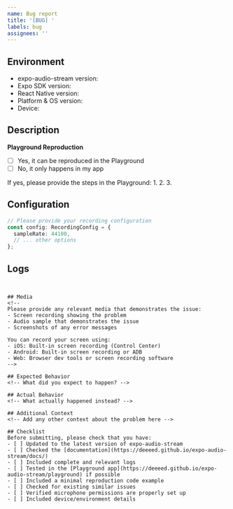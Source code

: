 ```yaml
---
name: Bug report
title: '[BUG] '
labels: bug
assignees: ''
---
```


## Environment
- expo-audio-stream version: <!-- e.g., 1.2.0 -->
- Expo SDK version: <!-- e.g., 49.0.0 -->
- React Native version: <!-- e.g., 0.72.3 -->
- Platform & OS version: <!-- e.g., iOS 16.5, Android 13, Web Chrome 115 -->
- Device: <!-- e.g., iPhone 14 Pro, Pixel 7 -->

## Description
<!-- A clear and concise description of the issue -->

**Playground Reproduction**
<!-- Have you tried reproducing this in our Playground app? -->
<!-- https://deeeed.github.io/expo-audio-stream/playground -->
- [ ] Yes, it can be reproduced in the Playground
- [ ] No, it only happens in my app

If yes, please provide the steps in the Playground:
1. 
2. 
3. 


## Configuration

```ts
// Please provide your recording configuration
const config: RecordingConfig = {
  sampleRate: 44100,
  // ... other options
};
```


## Logs
<!-- 
To help debug the issue, please start the recording with logging enabled:

```ts
const result = await startRecording({
  ...config,
  logger: console, // Enable detailed logging
});
```

Then paste the relevant logs here:
-->
```


## Media
<!-- 
Please provide any relevant media that demonstrates the issue:
- Screen recording showing the problem
- Audio sample that demonstrates the issue
- Screenshots of any error messages

You can record your screen using:
- iOS: Built-in screen recording (Control Center)
- Android: Built-in screen recording or ADB
- Web: Browser dev tools or screen recording software
-->

## Expected Behavior
<!-- What did you expect to happen? -->

## Actual Behavior
<!-- What actually happened instead? -->

## Additional Context
<!-- Add any other context about the problem here -->

## Checklist
Before submitting, please check that you have:
- [ ] Updated to the latest version of expo-audio-stream
- [ ] Checked the [documentation](https://deeeed.github.io/expo-audio-stream/docs/)
- [ ] Included complete and relevant logs
- [ ] Tested in the [Playground app](https://deeeed.github.io/expo-audio-stream/playground) if possible
- [ ] Included a minimal reproduction code example
- [ ] Checked for existing similar issues
- [ ] Verified microphone permissions are properly set up
- [ ] Included device/environment details 